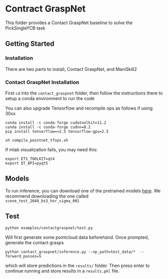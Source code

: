 # Contract GraspNet

This folder provides a Contact GraspNet baseline to solve the PickSingleYCB task

## Getting Started

### Installation

There are two parts to install, Contact GraspNet, and ManiSkill2

### Contact GraspNet Installation

First `cd` into the `contact_graspnet` folder, then follow the instructions there to setup a conda environment to run the code

You can also upgrade Tensorflow and recompile ops as follows if using 30xx
```
conda install -c conda-forge cudatoolkit=11.2
conda install -c conda-forge cudnn=8.2
pip install tensorflow==2.5 tensorflow-gpu=2.5

sh compile_pointnet_tfops.sh
```

If mlab visualization fails, you may need this:
```
export ETS_TOOLKIT=qt4
export QT_API=pyqt5
```

## Models

To run inference, you can download one of the pretrained models [here](https://drive.google.com/drive/folders/1tBHKf60K8DLM5arm-Chyf7jxkzOr5zGl?usp=sharing). We recommend downloading the one called
`scene_test_2048_bs3_hor_sigma_001`


## Test
```
python examples/contactgraspnet/test.py
```
Will first generate some pointcloud data beforehand. Once prompted, generate the contact grasps
```
python contact_graspnet/inference.py --np_path=test_data/*  --forward_passes=5
```

which will store predictions in the `results/` folder. Then press enter to continue running and store results in a `results.pkl` file.